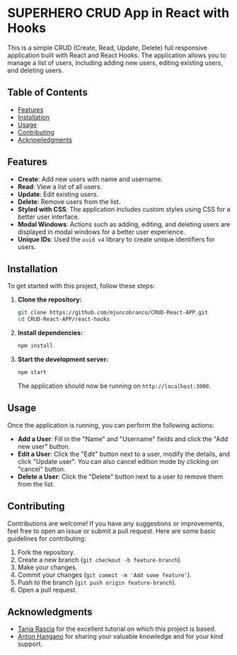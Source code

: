 # SUPERHERO CRUD App in React with Hooks

This is a simple CRUD (Create, Read, Update, Delete) full responsive application built with React and React Hooks. The application allows you to manage a list of users, including adding new users, editing existing users, and deleting users.  

## Table of Contents

- [Features](#features)
- [Installation](#installation)
- [Usage](#usage)
- [Contributing](#contributing)
- [Acknowledgments](#acknowledgments)

## Features

- **Create**: Add new users with name and username.
- **Read**: View a list of all users.
- **Update**: Edit existing users.
- **Delete**: Remove users from the list.
- **Styled with CSS**: The application includes custom styles using CSS for a better user interface.
- **Modal Windows**: Actions such as adding, editing, and deleting users are displayed in modal windows for a better user experience.
- **Unique IDs**: Used the `uuid v4` library to create unique identifiers for users.

## Installation

To get started with this project, follow these steps:

1. **Clone the repository:**

    ```sh
    git clone https://github.com/mjuncobranco/CRUD-React-APP.git
    cd CRUD-React-APP/react-hooks
    ```

2. **Install dependencies:**

    ```sh
    npm install
    ```

3. **Start the development server:**

    ```sh
    npm start
    ```

    The application should now be running on `http://localhost:3000`.

## Usage

Once the application is running, you can perform the following actions:

- **Add a User**: Fill in the "Name" and "Username" fields and click the "Add new user" button.
- **Edit a User**: Click the "Edit" button next to a user, modify the details, and click "Update user". You can also cancel edition mode by clicking on "cancel" button.
- **Delete a User**: Click the "Delete" button next to a user to remove them from the list.

## Contributing

Contributions are welcome! If you have any suggestions or improvements, feel free to open an issue or submit a pull request. Here are some basic guidelines for contributing:

1. Fork the repository.
2. Create a new branch (`git checkout -b feature-branch`).
3. Make your changes.
4. Commit your changes (`git commit -m 'Add some feature'`).
5. Push to the branch (`git push origin feature-branch`).
6. Open a pull request.


## Acknowledgments

- [Tania Rascia](https://www.taniarascia.com) for the excellent tutorial on which this project is based. 
- [Anton Hangano](https://github.com/anton-hangano) for sharing your valuable  knowledge and for your kind support. 


